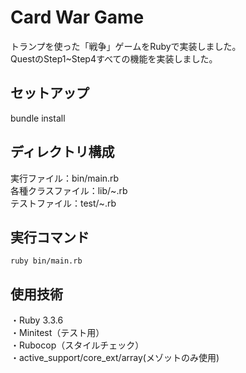# Card War Game

トランプを使った「戦争」ゲームをRubyで実装しました。  
QuestのStep1~Step4すべての機能を実装しました。

## セットアップ

bundle install

## ディレクトリ構成

実行ファイル：bin/main.rb  
各種クラスファイル：lib/~.rb  
テストファイル：test/~.rb

## 実行コマンド

`ruby bin/main.rb`

## 使用技術

・Ruby 3.3.6  
・Minitest（テスト用）  
・Rubocop（スタイルチェック）  
・active_support/core_ext/array(メゾットのみ使用)
